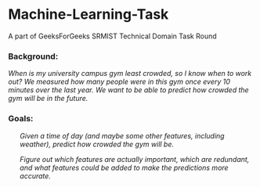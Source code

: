 # Machine-Learning-Task
A part of GeeksForGeeks SRMIST Technical Domain Task Round

<h3>Background:</h3>
<i>When is my university campus gym least crowded, so I know when to work out? We measured how many people were in this gym once every 10 minutes over the last year. We want to be able to predict how crowded the gym will be in the future.</i>

<h3>Goals:</h3>
<i><ul>Given a time of day (and maybe some other features, including weather), predict how crowded the gym will be.</ul>
<ul>Figure out which features are actually important, which are redundant, and what features could be added to make the predictions more accurate.<ul></i>
